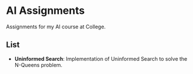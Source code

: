 # AI Assignments
Assignments for my AI course at College.

## List
- **Uninformed Search**: Implementation of Uninformed Search to solve the N-Queens problem.
